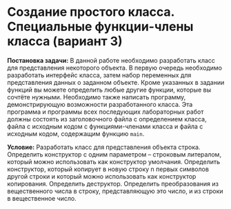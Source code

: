 # Создание простого класса. Специальные функции-члены класса (вариант 3)

**Постановка задачи:** В данной работе необходимо разработать класс для представления некоторого объекта. В первую очередь необходимо разработать интерфейс класса, затем набор переменных для представления данных о заданном объекте. Кроме указанных в задании функций вы можете определить любые другие функции, которые вы сочтёте нужными. Необходимо также написать программу, демонстрирующую возможности разработанного класса. Эта программа и программы всех последующих лабораторных работ должны состоять из заголовочного файла с определением класса, файла с исходным кодом с функциями-членами класса и файла с исходным кодом, содержащим функцию ```main```.

**Условие:** Разработать класс для представления объекта строка. Определить конструктор с одним параметром – строковым литералом, который можно использовать как конструктор умолчания. Определить конструктор, который копирует в новую строку n первых символов другой строки и который можно использовать как конструктор копирования. Определить деструктор. Определить преобразования из вещественного числа в строку, представляющую это число, и из строки в вещественное число. 
